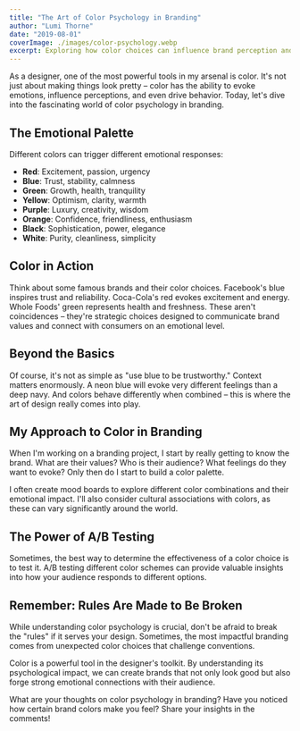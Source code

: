 ```yaml
---
title: "The Art of Color Psychology in Branding"
author: "Lumi Thorne"
date: "2019-08-01"
coverImage: ./images/color-psychology.webp
excerpt: Exploring how color choices can influence brand perception and consumer behavior.
---
```


As a designer, one of the most powerful tools in my arsenal is color. It's not just about making things look pretty – color has the ability to evoke emotions, influence perceptions, and even drive behavior. Today, let's dive into the fascinating world of color psychology in branding.

## The Emotional Palette

Different colors can trigger different emotional responses:

- **Red**: Excitement, passion, urgency
- **Blue**: Trust, stability, calmness
- **Green**: Growth, health, tranquility
- **Yellow**: Optimism, clarity, warmth
- **Purple**: Luxury, creativity, wisdom
- **Orange**: Confidence, friendliness, enthusiasm
- **Black**: Sophistication, power, elegance
- **White**: Purity, cleanliness, simplicity

## Color in Action

Think about some famous brands and their color choices. Facebook's blue inspires trust and reliability. Coca-Cola's red evokes excitement and energy. Whole Foods' green represents health and freshness. These aren't coincidences – they're strategic choices designed to communicate brand values and connect with consumers on an emotional level.

## Beyond the Basics

Of course, it's not as simple as "use blue to be trustworthy." Context matters enormously. A neon blue will evoke very different feelings than a deep navy. And colors behave differently when combined – this is where the art of design really comes into play.

## My Approach to Color in Branding

When I'm working on a branding project, I start by really getting to know the brand. What are their values? Who is their audience? What feelings do they want to evoke? Only then do I start to build a color palette.

I often create mood boards to explore different color combinations and their emotional impact. I'll also consider cultural associations with colors, as these can vary significantly around the world.

## The Power of A/B Testing

Sometimes, the best way to determine the effectiveness of a color choice is to test it. A/B testing different color schemes can provide valuable insights into how your audience responds to different options.

## Remember: Rules Are Made to Be Broken

While understanding color psychology is crucial, don't be afraid to break the "rules" if it serves your design. Sometimes, the most impactful branding comes from unexpected color choices that challenge conventions.

Color is a powerful tool in the designer's toolkit. By understanding its psychological impact, we can create brands that not only look good but also forge strong emotional connections with their audience.

What are your thoughts on color psychology in branding? Have you noticed how certain brand colors make you feel? Share your insights in the comments!
